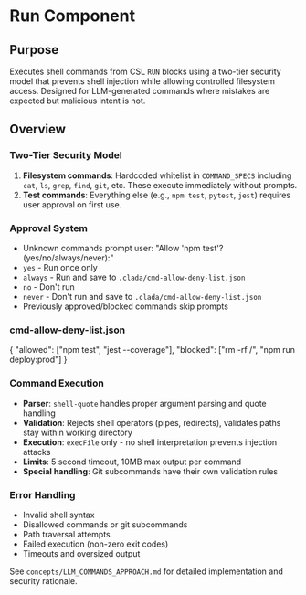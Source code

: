 # Run Component

## Purpose
Executes shell commands from CSL `RUN` blocks using a two-tier security model that prevents shell injection while allowing controlled filesystem access. Designed for LLM-generated commands where mistakes are expected but malicious intent is not.

## Overview

### Two-Tier Security Model
1. **Filesystem commands**: Hardcoded whitelist in `COMMAND_SPECS` including `cat`, `ls`, `grep`, `find`, `git`, etc. These execute immediately without prompts.
2. **Test commands**: Everything else (e.g., `npm test`, `pytest`, `jest`) requires user approval on first use.

### Approval System
- Unknown commands prompt user: "Allow 'npm test'? (yes/no/always/never):"
- `yes` - Run once only
- `always` - Run and save to `.clada/cmd-allow-deny-list.json`
- `no` - Don't run
- `never` - Don't run and save to `.clada/cmd-allow-deny-list.json`
- Previously approved/blocked commands skip prompts


### cmd-allow-deny-list.json
{
  "allowed": ["npm test", "jest --coverage"],
  "blocked": ["rm -rf /", "npm run deploy:prod"]
}

### Command Execution
- **Parser**: `shell-quote` handles proper argument parsing and quote handling
- **Validation**: Rejects shell operators (pipes, redirects), validates paths stay within working directory
- **Execution**: `execFile` only - no shell interpretation prevents injection attacks
- **Limits**: 5 second timeout, 10MB max output per command
- **Special handling**: Git subcommands have their own validation rules

### Error Handling
- Invalid shell syntax
- Disallowed commands or git subcommands
- Path traversal attempts
- Failed execution (non-zero exit codes)
- Timeouts and oversized output

See `concepts/LLM_COMMANDS_APPROACH.md` for detailed implementation and security rationale.
